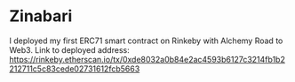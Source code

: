 # Zinabari

I deployed my first ERC71 smart contract on Rinkeby with Alchemy Road to Web3.
Link to deployed address: https://rinkeby.etherscan.io/tx/0xde8032a0b84e2ac4593b6127c3214fb1b2212711c5c83cede02731612fcb5663
